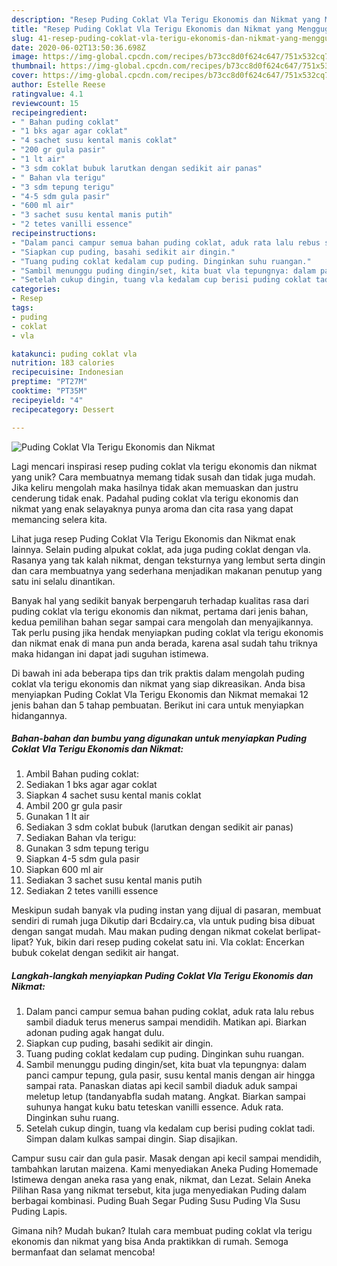 ```yaml
---
description: "Resep Puding Coklat Vla Terigu Ekonomis dan Nikmat yang Menggugah Selera"
title: "Resep Puding Coklat Vla Terigu Ekonomis dan Nikmat yang Menggugah Selera"
slug: 41-resep-puding-coklat-vla-terigu-ekonomis-dan-nikmat-yang-menggugah-selera
date: 2020-06-02T13:50:36.698Z
image: https://img-global.cpcdn.com/recipes/b73cc8d0f624c647/751x532cq70/puding-coklat-vla-terigu-ekonomis-dan-nikmat-foto-resep-utama.jpg
thumbnail: https://img-global.cpcdn.com/recipes/b73cc8d0f624c647/751x532cq70/puding-coklat-vla-terigu-ekonomis-dan-nikmat-foto-resep-utama.jpg
cover: https://img-global.cpcdn.com/recipes/b73cc8d0f624c647/751x532cq70/puding-coklat-vla-terigu-ekonomis-dan-nikmat-foto-resep-utama.jpg
author: Estelle Reese
ratingvalue: 4.1
reviewcount: 15
recipeingredient:
- " Bahan puding coklat"
- "1 bks agar agar coklat"
- "4 sachet susu kental manis coklat"
- "200 gr gula pasir"
- "1 lt air"
- "3 sdm coklat bubuk larutkan dengan sedikit air panas"
- " Bahan vla terigu"
- "3 sdm tepung terigu"
- "4-5 sdm gula pasir"
- "600 ml air"
- "3 sachet susu kental manis putih"
- "2 tetes vanilli essence"
recipeinstructions:
- "Dalam panci campur semua bahan puding coklat, aduk rata lalu rebus sambil diaduk terus menerus sampai mendidih. Matikan api. Biarkan adonan puding agak hangat dulu."
- "Siapkan cup puding, basahi sedikit air dingin."
- "Tuang puding coklat kedalam cup puding. Dinginkan suhu ruangan."
- "Sambil menunggu puding dingin/set, kita buat vla tepungnya: dalam panci campur tepung, gula pasir, susu kental manis dengan air hingga sampai rata. Panaskan diatas api kecil sambil diaduk aduk sampai meletup letup (tandanyabfla sudah matang. Angkat. Biarkan sampai suhunya hangat kuku batu teteskan vanilli essence. Aduk rata. Dinginkan suhu ruang."
- "Setelah cukup dingin, tuang vla kedalam cup berisi puding coklat tadi. Simpan dalam kulkas sampai dingin. Siap disajikan."
categories:
- Resep
tags:
- puding
- coklat
- vla

katakunci: puding coklat vla 
nutrition: 183 calories
recipecuisine: Indonesian
preptime: "PT27M"
cooktime: "PT35M"
recipeyield: "4"
recipecategory: Dessert

---
```



![Puding Coklat Vla Terigu Ekonomis dan Nikmat](https://img-global.cpcdn.com/recipes/b73cc8d0f624c647/751x532cq70/puding-coklat-vla-terigu-ekonomis-dan-nikmat-foto-resep-utama.jpg)

Lagi mencari inspirasi resep puding coklat vla terigu ekonomis dan nikmat yang unik? Cara membuatnya memang tidak susah dan tidak juga mudah. Jika keliru mengolah maka hasilnya tidak akan memuaskan dan justru cenderung tidak enak. Padahal puding coklat vla terigu ekonomis dan nikmat yang enak selayaknya punya aroma dan cita rasa yang dapat memancing selera kita.

Lihat juga resep Puding Coklat Vla Terigu Ekonomis dan Nikmat enak lainnya. Selain puding alpukat coklat, ada juga puding coklat dengan vla. Rasanya yang tak kalah nikmat, dengan teksturnya yang lembut serta dingin dan cara membuatnya yang sederhana menjadikan makanan penutup yang satu ini selalu dinantikan.

Banyak hal yang sedikit banyak berpengaruh terhadap kualitas rasa dari puding coklat vla terigu ekonomis dan nikmat, pertama dari jenis bahan, kedua pemilihan bahan segar sampai cara mengolah dan menyajikannya. Tak perlu pusing jika hendak menyiapkan puding coklat vla terigu ekonomis dan nikmat enak di mana pun anda berada, karena asal sudah tahu triknya maka hidangan ini dapat jadi suguhan istimewa.


Di bawah ini ada beberapa tips dan trik praktis dalam mengolah puding coklat vla terigu ekonomis dan nikmat yang siap dikreasikan. Anda bisa menyiapkan Puding Coklat Vla Terigu Ekonomis dan Nikmat memakai 12 jenis bahan dan 5 tahap pembuatan. Berikut ini cara untuk menyiapkan hidangannya.

<!--inarticleads1-->

##### Bahan-bahan dan bumbu yang digunakan untuk menyiapkan Puding Coklat Vla Terigu Ekonomis dan Nikmat:

1. Ambil  Bahan puding coklat:
1. Sediakan 1 bks agar agar coklat
1. Siapkan 4 sachet susu kental manis coklat
1. Ambil 200 gr gula pasir
1. Gunakan 1 lt air
1. Sediakan 3 sdm coklat bubuk (larutkan dengan sedikit air panas)
1. Sediakan  Bahan vla terigu:
1. Gunakan 3 sdm tepung terigu
1. Siapkan 4-5 sdm gula pasir
1. Siapkan 600 ml air
1. Sediakan 3 sachet susu kental manis putih
1. Sediakan 2 tetes vanilli essence


Meskipun sudah banyak vla puding instan yang dijual di pasaran, membuat sendiri di rumah juga Dikutip dari Bcdairy.ca, vla untuk puding bisa dibuat dengan sangat mudah. Mau makan puding dengan nikmat cokelat berlipat-lipat? Yuk, bikin dari resep puding cokelat satu ini. Vla coklat: Encerkan bubuk cokelat dengan sedikit air hangat. 

<!--inarticleads2-->

##### Langkah-langkah menyiapkan Puding Coklat Vla Terigu Ekonomis dan Nikmat:

1. Dalam panci campur semua bahan puding coklat, aduk rata lalu rebus sambil diaduk terus menerus sampai mendidih. Matikan api. Biarkan adonan puding agak hangat dulu.
1. Siapkan cup puding, basahi sedikit air dingin.
1. Tuang puding coklat kedalam cup puding. Dinginkan suhu ruangan.
1. Sambil menunggu puding dingin/set, kita buat vla tepungnya: dalam panci campur tepung, gula pasir, susu kental manis dengan air hingga sampai rata. Panaskan diatas api kecil sambil diaduk aduk sampai meletup letup (tandanyabfla sudah matang. Angkat. Biarkan sampai suhunya hangat kuku batu teteskan vanilli essence. Aduk rata. Dinginkan suhu ruang.
1. Setelah cukup dingin, tuang vla kedalam cup berisi puding coklat tadi. Simpan dalam kulkas sampai dingin. Siap disajikan.


Campur susu cair dan gula pasir. Masak dengan api kecil sampai mendidih, tambahkan larutan maizena. Kami menyediakan Aneka Puding Homemade Istimewa dengan aneka rasa yang enak, nikmat, dan Lezat. Selain Aneka Pilihan Rasa yang nikmat tersebut, kita juga menyediakan Puding dalam berbagai kombinasi. Puding Buah Segar Puding Susu Puding Vla Susu Puding Lapis. 

Gimana nih? Mudah bukan? Itulah cara membuat puding coklat vla terigu ekonomis dan nikmat yang bisa Anda praktikkan di rumah. Semoga bermanfaat dan selamat mencoba!
